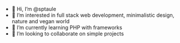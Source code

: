 - 👋 Hi, I’m @sptaule
- 👀 I’m interested in full stack web development, minimalistic design, nature and vegan world
- 🌱 I’m currently learning PHP with frameworks
- 💞️ I’m looking to collaborate on simple projects

<!---
sptaule/sptaule is a ✨ special ✨ repository because its `README.md` (this file) appears on your GitHub profile.
You can click the Preview link to take a look at your changes.
--->
